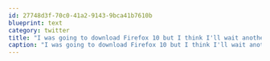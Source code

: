 ```yaml
---
id: 27748d3f-70c0-41a2-9143-9bca41b7610b
blueprint: text
category: twitter
title: "I was going to download Firefox 10 but I think I'll wait another hour for 11 to come out."
caption: "I was going to download Firefox 10 but I think I'll wait another hour for 11 to come out."
---
```

